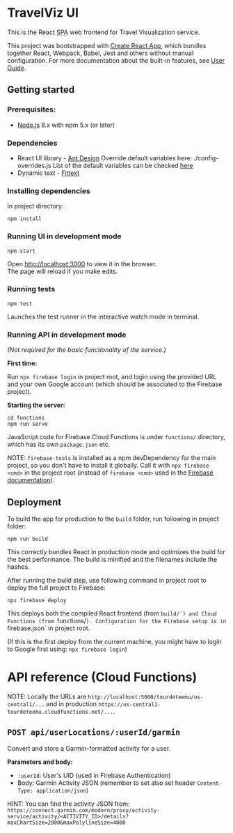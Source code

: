 # TravelViz UI

This is the React <abbr title="Single-Page Application">SPA</abbr> web frontend for Travel Visualization service.

This project was bootstrapped with [Create React App](https://github.com/facebook/create-react-app), which bundles together React, Webpack, Babel, Jest and others without manual configuration. For more documentation about the built-in features, see [User Guide](https://github.com/facebook/create-react-app/blob/master/packages/react-scripts/template/README.md).


## Getting started

### Prerequisites:

* [Node.js](https://nodejs.org/) 8.x with npm 5.x (or later)

### Dependencies
- React UI library - [Ant Design](https://ant.design)
Override default variables here: ./config-overrides.js
List of the default variables can be checked [here](https://github.com/ant-design/ant-design/blob/master/components/style/themes/default.less)
- Dynamic text - [Fittext](https://github.com/kennethormandy/react-fittext)

### Installing dependencies

In project directory:

```
npm install
```

### Running UI in development mode

```
npm start
```

Open [http://localhost:3000](http://localhost:3000) to view it in the browser.<br>
The page will reload if you make edits.


### Running tests

```
npm test
```

Launches the test runner in the interactive watch mode in terminal.

### Running API in development mode

*(Not required for the basic functionality of the service.)*

**First time:**

Run `npx firebase login` in project root, and login using the provided URL and your own Google account (which should be associated to the Firebase project).

**Starting the server:**

```
cd functions
npm run serve
```

JavaScript code for Firebase Cloud Functions is under `functions/` directory, which has its own `package.json` etc.

NOTE: `firebase-tools` is installed as a npm devDependency for the main project, so you don't have to install it globally. Call it with `npx firebase <cmd>` in the project root (instead of `firebase <cmd>` used in the [Firebase documentation](https://firebase.google.com/docs/functions)).


## Deployment

To build the app for production to the `build` folder, run following in project folder:

```
npm run build
```

This correctly bundles React in production mode and optimizes the build for the best performance. The build is minified and the filenames include the hashes.

After running the build step, use following command in project root to deploy the full project to Firebase:

```
npx firebase deploy
```

This deploys both the compiled React frontend (from `build/´) and Cloud Functions (from `functions/`). Configuration for the Firebase setup is in `firebase.json` in project root.

(If this is the first deploy from the current machine, you might have to login to Google first using: `npx firebase login`)


# API reference (Cloud Functions)

NOTE: Locally the URLs are `http://localhost:5000/tourdeteemu/us-central1/...` and in production `https://us-central1-tourdeteemu.cloudfunctions.net/...`.

## `POST api/userLocations/:userId/garmin`

Convert and store a Garmin-formatted activity for a user.

**Parameters and body:**

* `:userId`: User's UID (used in Firebase Authentication)
* Body: Garmin Activity JSON (remember to set also set header `Content-Type: application/json`)

HINT: You can find the activity JSON from: `https://connect.garmin.com/modern/proxy/activity-service/activity/<ACTIVITY_ID>/details?maxChartSize=2000&maxPolylineSize=4000`
